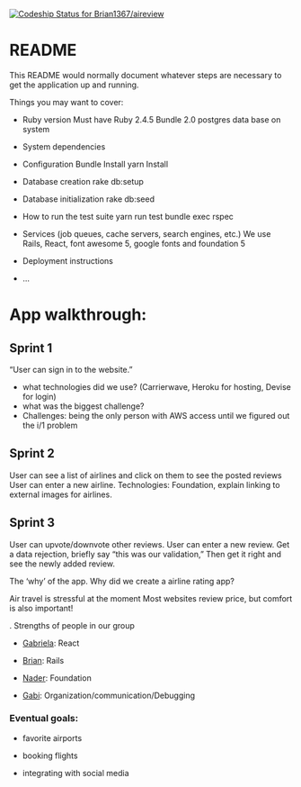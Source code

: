 [![Codeship Status for Brian1367/aireview](https://app.codeship.com/projects/0efefc00-00a0-0137-7a26-7aac10a714af/status?branch=master)](/projects/324703)

# README

This README would normally document whatever steps are necessary to get the
application up and running.

Things you may want to cover:

* Ruby version
Must have Ruby 2.4.5
Bundle 2.0
postgres data base
on system
* System dependencies

* Configuration
Bundle Install
yarn Install
* Database creation
rake db:setup
* Database initialization
rake db:seed
* How to run the test suite
yarn run test
bundle exec rspec
* Services (job queues, cache servers, search engines, etc.)
We use Rails, React, font awesome 5, google fonts and foundation 5
* Deployment instructions

* ...

# App walkthrough:

## Sprint 1
“User can sign in to the website.”
- what technologies did we use?  (Carrierwave, Heroku for hosting, Devise for login)
- what was the biggest challenge?
- Challenges: being the only person with AWS access until we figured out the i/1 problem


## Sprint 2
User can see a list of airlines and click on them to see the posted reviews
User can enter a new airline.
Technologies: Foundation, explain linking to external images for airlines.


## Sprint 3
User can upvote/downvote other reviews.
User can enter a new review.
Get a data rejection, briefly say “this was our validation,”
Then get it right and see the newly added review.

The ‘why’ of the app.  Why did we create a airline rating app?

Air travel is stressful at the moment
Most websites review price, but comfort is also important!

. Strengths of people in our group

- [Gabriela](https://github.com/Gabrielaquesada):  React

- [Brian](https://github.com/Brian1367): Rails

- [ Nader](https://github.com/nadermokhtar): Foundation

- [Gabi](https://github.com/Proudfeets): Organization/communication/Debugging

### Eventual goals:

- favorite airports

- booking flights

- integrating with social media
